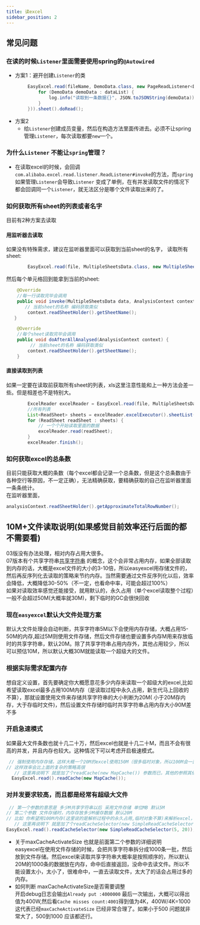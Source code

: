 ```yaml
---
title: 读excel
sidebar_position: 2
---
```


## 常见问题

### 在读的时候`Listener`里面需要使用spring的`@Autowired`

* 方案1：避开创建`Listener`的类

```java
        EasyExcel.read(fileName, DemoData.class, new PageReadListener<DemoData>(dataList -> {
            for (DemoData demoData : dataList) {
                log.info("读取到一条数据{}", JSON.toJSONString(demoData));
            }
        })).sheet().doRead();
```

* 方案2
    * 给`Listener`创建成员变量，然后在构造方法里面传进去。必须不让spring管理`Listener`，每次读取都要`new`一个。

### 为什么`Listener` 不能让`spring`管理？

* 在读取excel的时候，会回调`com.alibaba.excel.read.listener.ReadListener#invoke`的方法，而`spring`如果管理`Listener`会导致`Listener`
  变成了单例，在有并发读取文件的情况下都会回调同一个`Listener`，就无法区分是哪个文件读取出来的了。

### 如何获取所有sheet的列表或者名字

目前有2种方案去读取

#### 用监听器去读取

如果没有特殊需求，建议在监听器里面可以获取到当前sheet的名字，
读取所有sheet:

```java 
        EasyExcel.read(file, MultipleSheetsData.class, new MultipleSheetsListener()).doReadAll();
```

然后每个单元格回到能拿到当前的sheet:

```java 
    @Override
	//每一行读取完毕会调用
    public void invoke(MultipleSheetsData data, AnalysisContext context) {
       // 当前sheet的名称 编码获取类似
        context.readSheetHolder().getSheetName();
   }

    @Override
    //每个sheet读取完毕会调用
    public void doAfterAllAnalysed(AnalysisContext context) {
         // 当前sheet的名称 编码获取类似
        context.readSheetHolder().getSheetName();
    }
```

#### 直接读取到列表

如果一定要在读取前获取所有sheet的列表，xls这里注意性能和上一种方法会差一些。但是相差也不是特别大。

```java 
        ExcelReader excelReader = EasyExcel.read(file, MultipleSheetsData.class, multipleSheetsListener).build();
		//所有列表        
        List<ReadSheet> sheets = excelReader.excelExecutor().sheetList();
        for (ReadSheet readSheet : sheets) {
            // 一个个开始读取里面的数据
            excelReader.read(readSheet);
        }
        excelReader.finish();
```

### 如何获取excel的总条数

目前只能获取大概的条数（每个excel都会记录一个总条数，但是这个总条数由于各种空行等原因，不一定正确），无法精确获取，要精确获取的自己在监听器里面一条条统计。   
在监听器里面，

```java 
analysisContext.readSheetHolder().getApproximateTotalRowNumber();
```

## 10M+文件读取说明(如果感觉目前效率还行后面的都不需要看)

03版没有办法处理，相对内存占用大很多。   
07版本有个共享字符串[共享字符串](https://docs.microsoft.com/zh-cn/office/open-xml/working-with-the-shared-string-table)
的概念，这个会非常占用内存，如果全部读取到内存的话，大概是excel文件的大小的3-10倍，所以easyexcel用存储文件的，然后再反序列化去读取的策略来节约内存。当然需要通过文件反序列化以后，效率会降低，大概降低30-50%（不一定，也看命中率，可能会超过100%）   
如果对读取效率感觉还能接受，就用默认的，永久占用（单个excel读取整个过程）一般不会超过50M(大概率就30M)，剩下临时的GC会很快回收

### 现在`easyexcel`默认大文件处理方案

默认大文件处理会自动判断，共享字符串5M以下会使用内存存储，大概占用15-50M的内存,超过5M则使用文件存储，然后文件存储也要设置多内存M用来存放临时的共享字符串，默认20M。除了共享字符串占用内存外，其他占用较少，所以可以预估10M，所以默认大概30M就能读取一个超级大的文件。

### 根据实际需求配置内存

想自定义设置，首先要确定你大概愿意花多少内存来读取一个超级大的excel,比如希望读取excel最多占用100M内存（是读取过程中永久占用，新生代马上回收的不算），那就设置使用文件来存储共享字符串的大小判断为20M(
小于20M存内存，大于存临时文件)，然后设置文件存储时临时共享字符串占用内存大小90M差不多

### 开启急速模式

如果最大文件条数也就十几二十万，然后excel也就是十几二十M，而且不会有很高的并发，并且内存也较大。这种情况下可以考虑开启极速模式。

```java
 // 强制使用内存存储，这样大概一个20M的excel使用150M（很多临时对象，所以100M会一直GC）的内存
// 这样效率会比上面的复杂的策略高很
   // 这里再说明下 就是加了个readCache(new MapCache()) 参数而已，其他的参照其他demo写 这里没有写全 
  EasyExcel.read().readCache(new MapCache());
```

### 对并发要求较高，而且都是经常有超级大文件

```java
 // 第一个参数的意思是 多少M共享字符串以后 采用文件存储 单位MB 默认5M
// 第二个参数 文件存储时，内存存放多少M缓存数据 默认20M
// 比如 你希望用100M内存(这里说的是解析过程中的永久占用,临时对象不算)来解析excel，前面算过了 大概是 20M+90M 所以设置参数为:20 和 90 
   // 这里再说明下 就是加了个readCacheSelector(new SimpleReadCacheSelector(5, 20))参数而已，其他的参照其他demo写 这里没有写全 
EasyExcel.read().readCacheSelector(new SimpleReadCacheSelector(5, 20));
```

* 关于maxCacheActivateSize 也就是前面第二个参数的详细说明      
  easyexcel在使用文件存储的时候，会把共享字符串拆分成1000条一批，然后放到文件存储。然后excel来读取共享字符串大概率是按照顺序的，所以默认20M的1000条的数据放在内存，命中后直接返回，没命中去读文件。所以不能设置太小，太小了，很难命中，一直去读取文件，太大了的话会占用过多的内存。
* 如何判断 maxCacheActivateSize是否需要调整   
  开启debug日志会输出`Already put :4000000` 最后一次输出，大概可以得出值为400W,然后看`Cache misses count:4001`得到值为4K，400W/4K=1000
  这代表已经`maxCacheActivateSize` 已经非常合理了。如果小于500 问题就非常大了，500到1000 应该都还行。
